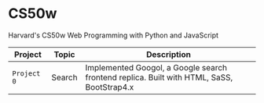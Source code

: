 # CS50w
Harvard's CS50w Web Programming with Python and JavaScript

Project | Topic | Description
--|--|--
```Project 0``` | Search | Implemented Googol, a Google search frontend replica. Built with HTML, SaSS, BootStrap4.x

